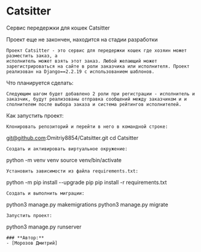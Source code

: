 # Catsitter
Сервис передержки для кошек Catsitter

Проект еще не закончен, находится на стадии разработки

```
Проект Catsitter - это сервис для передержки кошек где хозяин может разместить заказ, а 
исполнитель может взять этот заказ. Любой желающий может зарегистрироваться на сайте в роли заказчика или исполнителя. Проект реализован на Django==2.2.19 с использованием шаблонов.

```
Что планируется сделать:

```
Следующим шагом будет добавлено 2 роли при регистрации - исполнитель и заказчик, будут реализованы отправка сообщений между заказчиком и и сполнителем после выбора заказа и система рейтингов исполнителей.

```
Как запустить проект:

```
Клонировать репозиторий и перейти в него в командной строке:

```
git@github.com:Dmitriy8854/Catsitter.git
cd Catsitter

```
Cоздать и активировать виртуальное окружение:

```
python -m venv venv
source venv/bin/activate

```
Установить зависимости из файла requirements.txt:

```
python -m pip install --upgrade pip
pip install -r requirements.txt

```
Создать и выполнить миграции:

```
python3 manage.py makemigrations
python3 manage.py migrate

```
Запустить проект:

```
python3 manage.py runserver

```
### **Автор:**
- [Морозов Дмитрий]